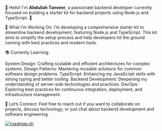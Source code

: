 👋 Hello! I'm **Abdullah Tanveer**, a passionate backend developer currently focused on building a starter kit for backend projects using Node.js and TypeScript. 🚀

🔧 What I’m Working On: I’m developing a comprehensive starter kit to streamline backend development, featuring Node.js and TypeScript. This kit aims to simplify the setup process and help developers hit the ground running with best practices and modern tools.

📚 Currently Learning:

System Design: Crafting scalable and efficient architectures for complex systems.
Design Patterns: Mastering reusable solutions for common software design problems.
TypeScript: Enhancing my JavaScript skills with strong typing and better tooling.
Backend Development: Deepening my understanding of server-side technologies and practices.
DevOps: Exploring best practices for continuous integration, deployment, and infrastructure management.

💬 Let’s Connect: Feel free to reach out if you want to collaborate on projects, discuss technology, or just chat about backend development and software engineering.

[![roadmap.sh](https://roadmap.sh/card/wide/66aec69619ba71f57b509d9d?variant=light)](https://roadmap.sh)
<!---
charlie0x01/charlie0x01 is a ✨ special ✨ repository because its `README.md` (this file) appears on your GitHub profile.
You can click the Preview link to take a look at your changes.
--->
